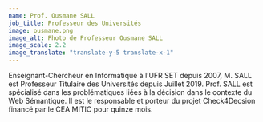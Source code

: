 ```yaml
---
name: Prof. Ousmane SALL
job_title: Professeur des Universités
image: ousmane.png
image_alt: Photo de Professeur Ousmane SALL
image_scale: 2.2
image_translate: "translate-y-5 translate-x-1"
---
```


Enseignant-Chercheur en Informatique à l’UFR SET depuis 2007, M. SALL est Professeur Titulaire des Universités depuis Juillet 2019. Prof. SALL est spécialisé dans les problématiques liées à la décision dans le contexte du Web Sémantique. Il est le responsable et porteur du projet Check4Decsion financé par le CEA MITIC pour quinze mois.
